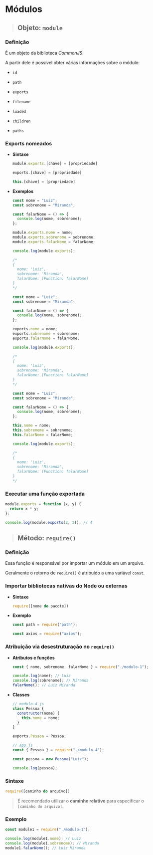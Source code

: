 # Módulos

> ## **Objeto: `module`**

### **Definição**

É um objeto da biblioteca _CommonJS_.

A partir dele é possível obter várias informações sobre o módulo:

- `id`

- `path`

- `exports`

- `filename`

- `loaded`

- `children`

- `paths`

### **Exports nomeados**

- **Sintaxe**

  ```js
  module.exports.[chave] = [propriedade]
  ```

  ```js
  exports.[chave] = [propriedade]
  ```

  ```js
  this.[chave] = [propriedade]
  ```

- **Exemplos**

  ```js
  const nome = "Luiz";
  const sobrenome = "Miranda";

  const falarNome = () => {
    console.log(nome, sobrenome);
  };

  module.exports.nome = nome;
  module.exports.sobrenome = sobrenome;
  module.exports.falarNome = falarNome;

  console.log(module.exports);

  /*
  {
    nome: 'Luiz',
    sobrenome: 'Miranda',
    falarNome: [Function: falarNome]
  }
  */
  ```

  ```js
  const nome = "Luiz";
  const sobrenome = "Miranda";

  const falarNome = () => {
    console.log(nome, sobrenome);
  };

  exports.nome = nome;
  exports.sobrenome = sobrenome;
  exports.falarNome = falarNome;

  console.log(module.exports);

  /*
  {
    nome: 'Luiz',
    sobrenome: 'Miranda',
    falarNome: [Function: falarNome]
  }
  */
  ```

  ```js
  const nome = "Luiz";
  const sobrenome = "Miranda";

  const falarNome = () => {
    console.log(nome, sobrenome);
  };

  this.nome = nome;
  this.sobrenome = sobrenome;
  this.falarNome = falarNome;

  console.log(module.exports);

  /*
  {
    nome: 'Luiz',
    sobrenome: 'Miranda',
    falarNome: [Function: falarNome]
  }
  */
  ```

### **Executar uma função exportada**

```js
module.exports = function (x, y) {
  return x * y;
};

console.log(module.exports(2, 2)); // 4
```

> ## **Método: `require()`**

### **Definição**

Essa função é responsável por importar um módulo em um arquivo.

Geralmente o retorno de `require()` é atribuído a uma variável `const`.

### **Importar bibliotecas nativas do Node ou externas**

- **Sintaxe**

  ```js
  require([nome do pacote])
  ```

- **Exemplo**

  ```js
  const path = require("path");
  ```

  ```js
  const axios = require("axios");
  ```

### **Atribuição via desestruturação no `require()`**

- **Atributos e funções**

  ```js
  const { nome, sobrenome, falarNome } = require("./modulo-1");

  console.log(nome); // Luiz
  console.log(sobrenome); // Miranda
  falarNome(); // Luiz Miranda
  ```

- **Classes**

  ```js
  // modulo-4.js
  class Pessoa {
    constructor(nome) {
      this.nome = nome;
    }
  }

  exports.Pessoa = Pessoa;

  // app.js
  const { Pessoa } = require("./modulo-4");

  const pessoa = new Pessoa("Luiz");

  console.log(pessoa);
  ```

### **Sintaxe**

```js
require([caminho do arquivo])
```

> É recomendado utilizar o **caminho relativo** para especificar o `[caminho do arquivo]`.

### **Exemplo**

```js
const module1 = require("./modulo-1");

console.log(module1.nome); // Luiz
console.log(module1.sobrenome); // Miranda
module1.falarNome(); // Luiz Miranda
```
